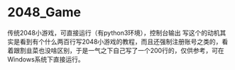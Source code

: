 # 2048_Game
传统2048小游戏，可直接运行（有python3环境），控制台输出
写这个的动机其实是看到有个什么两百行写2048小游戏的教程，而且还强制注册账号之类的，看着跟割韭菜也没啥区别，于是一气之下自己写了一个200行的，仅供参考，可在Windows系统下直接运行。
